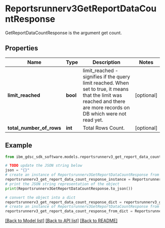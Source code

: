 # Reportsrunnerv3GetReportDataCountResponse

GetReportDataCountResponse is the argument get count.

## Properties

Name | Type | Description | Notes
------------ | ------------- | ------------- | -------------
**limit_reached** | **bool** | limit_reached - signifies if the query limit reached. When set to true, it means that the limit was reached and there are more records on DB which were not read yet. | [optional] 
**total_number_of_rows** | **int** | Total Rows Count. | [optional] 

## Example

```python
from ibm_gdsc_sdk_software.models.reportsrunnerv3_get_report_data_count_response import Reportsrunnerv3GetReportDataCountResponse

# TODO update the JSON string below
json = "{}"
# create an instance of Reportsrunnerv3GetReportDataCountResponse from a JSON string
reportsrunnerv3_get_report_data_count_response_instance = Reportsrunnerv3GetReportDataCountResponse.from_json(json)
# print the JSON string representation of the object
print(Reportsrunnerv3GetReportDataCountResponse.to_json())

# convert the object into a dict
reportsrunnerv3_get_report_data_count_response_dict = reportsrunnerv3_get_report_data_count_response_instance.to_dict()
# create an instance of Reportsrunnerv3GetReportDataCountResponse from a dict
reportsrunnerv3_get_report_data_count_response_from_dict = Reportsrunnerv3GetReportDataCountResponse.from_dict(reportsrunnerv3_get_report_data_count_response_dict)
```
[[Back to Model list]](../README.md#documentation-for-models) [[Back to API list]](../README.md#documentation-for-api-endpoints) [[Back to README]](../README.md)


